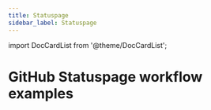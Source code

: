 ```yaml
---
title: Statuspage
sidebar_label: Statuspage
---
```


import DocCardList from '@theme/DocCardList';

# GitHub Statuspage workflow examples

<DocCardList />
